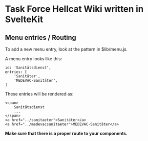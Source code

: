 # Task Force Hellcat Wiki written in SvelteKit

## Menu entries / Routing
To add a new menu entry, look at the pattern in $lib/menu.js.

A menu entry looks like this:
```
id: 'Sanitätsdienst',
entries: [
    'Sanitäter',
    'MEDEVAC-Sanitäter',
]
```

These entries will be rendered as:
```
<span>
    Sanitätsdienst
    ...
</span>
<a href="../sanitaeter">Sanitäter</a>
<a href="../medevacsanitaeter">MEDEVAC-Sanitäter</a>
```

**Make sure that there is a proper route to your components.**

